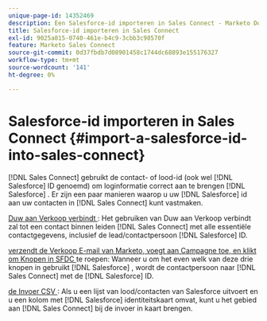 ```yaml
---
unique-page-id: 14352469
description: Een Salesforce-id importeren in Sales Connect - Marketo Docs - Productdocumentatie
title: Salesforce-id importeren in Sales Connect
exl-id: 9025a815-0740-461e-b4c9-3cbb3c98570f
feature: Marketo Sales Connect
source-git-commit: 0d37fbdb7d08901458c1744dc68893e155176327
workflow-type: tm+mt
source-wordcount: '141'
ht-degree: 0%

---
```


# Salesforce-id importeren in Sales Connect {#import-a-salesforce-id-into-sales-connect}

[!DNL Sales Connect] gebruikt de contact- of lood-id (ook wel [!DNL Salesforce] ID genoemd) om loginformatie correct aan te brengen [!DNL Salesforce] . Er zijn een paar manieren waarop u uw [!DNL Salesforce] id aan uw contacten in [!DNL Sales Connect] kunt vastmaken.

[ Duw aan Verkoop verbindt ](/help/marketo/product-docs/marketo-sales-connect/crm/salesforce-customization/push-to-sales-connect.md): Het gebruiken van Duw aan Verkoop verbindt zal tot een contact binnen leiden
[!DNL Sales Connect] met alle essentiële contactgegevens, inclusief de lead/contactpersoon
[!DNL Salesforce] ID.

[ verzendt de Verkoop E-mail van Marketo, voegt aan Campagne toe, en klikt om Knopen in SFDC ](/help/marketo/product-docs/marketo-sales-connect/crm/salesforce-customization/how-to-install-sales-connect-buttons-in-salesforce.md) te roepen: Wanneer u om het even welk van deze drie knopen in gebruikt
[!DNL Salesforce] , wordt de contactpersoon naar
[!DNL Sales Connect] met de
[!DNL Salesforce] ID.

[ de Invoer CSV ](/help/marketo/product-docs/marketo-sales-connect/people/managing-contacts/import-contacts-via-csv.md): Als u een lijst van lood/contacten van Salesforce uitvoert en u een kolom met [!DNL Salesforce] identiteitskaart omvat, kunt u het gebied aan [!DNL Sales Connect] bij de invoer in kaart brengen.
